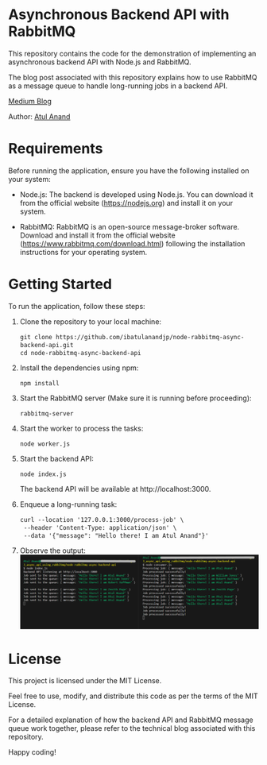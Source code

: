 # Asynchronous Backend API with RabbitMQ

This repository contains the code for the demonstration of implementing an asynchronous backend API with Node.js and RabbitMQ. 

The blog post associated with this repository explains how to use RabbitMQ as a message queue to handle long-running jobs in a backend API.

[Medium Blog](https://ibatulanand.medium.com/enhancing-api-responsiveness-leveraging-rabbitmq-to-introduce-asynchronous-processing-in-node-js-23a522ace93d)

Author: [Atul Anand](https://www.linkedin.com/in/ibatulanand/)


# Requirements
Before running the application, ensure you have the following installed on your system:

* Node.js: The backend is developed using Node.js. You can download it from the official website (https://nodejs.org) and install it on your system.

* RabbitMQ: RabbitMQ is an open-source message-broker software. Download and install it from the official website (https://www.rabbitmq.com/download.html) following the installation instructions for your operating system.


# Getting Started

To run the application, follow these steps:

1. Clone the repository to your local machine:
   ```
   git clone https://github.com/ibatulanandjp/node-rabbitmq-async-backend-api.git
   cd node-rabbitmq-async-backend-api
   ```

2. Install the dependencies using npm:
   ```
   npm install
   ```

3. Start the RabbitMQ server (Make sure it is running before proceeding):
   ```
   rabbitmq-server
   ```

4. Start the worker to process the tasks:
   ```
   node worker.js
   ```

5. Start the backend API:
   ```
   node index.js
   ```
   The backend API will be available at http://localhost:3000.

6. Enqueue a long-running task:
   ```
   curl --location '127.0.0.1:3000/process-job' \
    --header 'Content-Type: application/json' \
    --data '{"message": "Hello there! I am Atul Anand"}'
   ```

7. Observe the output:
   ![cli-output-producer-consumer](./assets/images/cli-output-producer-consumer.png)



# License
This project is licensed under the MIT License.

Feel free to use, modify, and distribute this code as per the terms of the MIT License.

For a detailed explanation of how the backend API and RabbitMQ message queue work together, please refer to the technical blog associated with this repository.

Happy coding!